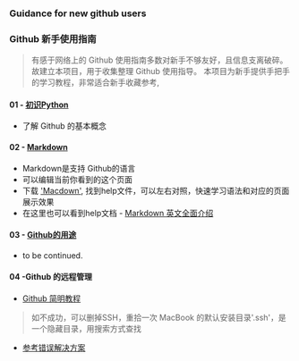 ### Guidance for new github users
### Github 新手使用指南
> 有感于网络上的 Github 使用指南多数对新手不够友好，且信息支离破碎。故建立本项目，用于收集整理 Github 使用指导。
> 本项目为新手提供手把手的学习教程，非常适合新手收藏参考,

#### 01 - [初识Python](https://github.com/yoyoleo/guide_for_new_github_users/tree/yoyoleo-patch-1)
- 了解 Github 的基本概念

#### 02 - [Markdown](https://github.com/yoyoleo/guide_for_new_github_users/tree/yoyoleo-patch-2)
- Markdown是支持 Github的语言
- 可以编辑当前你看到的这个页面
- 下载 ['Macdown'](https://macdown.uranusjr.com/), 找到help文件，可以左右对照，快速学习语法和对应的页面展示效果
- 在这里也可以看到help文档 - [Markdown 英文全面介绍](https://github.com/yoyoleo/guide_for_new_github_users/tree/yoyoleo-patch-2-1)

#### 03 - [Github的用途](https://github.com/yoyoleo/guide_for_new_github_users/tree/yoyoleo-patch-3)
- to be continued.

#### 04 -Github 的远程管理
- [Github 简明教程](https://www.runoob.com/w3cnote/git-guide.html)
> 如不成功，可以删掉SSH，重拾一次
> MacBook 的默认安装目录'.ssh'，是一个隐藏目录，用搜索方式查找
- [参考错误解决方案](https://www.cnblogs.com/Hepta/p/9140548.html)
